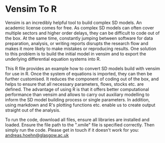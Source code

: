 # Vensim To R
Vensim is an incredibly helpful tool to build complex SD models. An academic license comes for free. As complex SD models can often cover multiple sectors and higher order delays, they can be difficult to code out of the box. At the same time, constantly jumping between software for data preparation, analysis, or writing reports disrupts the research flow and makes it more likely to make mistakes or reproducing results. One solution to this problem is to build the initial model in vensim and to export the underlying differential equation systems into R.

This R file provides an example how to convert SD models build with vensim for use in R. Once the system of equations is imported, they can then be further customised. It reduces the component of coding out of the box, and helps to ensure that all necessary parameters, flows, stocks etc. are defined. The advantage of using R is that it offers better computational performance than vensim and allows to carry out auxiliary modelling to inform the SD model building process or single parameters. In addition, using markdown and R's plotting functions etc. enable us to create output straight out of the analysis.

To run the code, download all files, ensure all libraries are installed and loaded. Ensure the file path to the ".xmile" file is specified correctly. Then simply run the code. Please get in touch if it doesn't work for you: andreas.hoehn@glasgow.ac.uk
